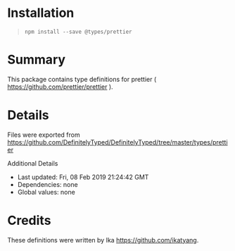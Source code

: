 # Installation
> `npm install --save @types/prettier`

# Summary
This package contains type definitions for prettier ( https://github.com/prettier/prettier ).

# Details
Files were exported from https://github.com/DefinitelyTyped/DefinitelyTyped/tree/master/types/prettier

Additional Details
 * Last updated: Fri, 08 Feb 2019 21:24:42 GMT
 * Dependencies: none
 * Global values: none

# Credits
These definitions were written by Ika <https://github.com/ikatyang>.
